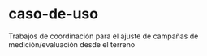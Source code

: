 # caso-de-uso
Trabajos de coordinación para el ajuste de campañas de medición/evaluación desde el terreno
